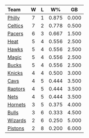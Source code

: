 | Team                            |  W  |  L  |  W%   |  GB   |
|:--------------------------------|:---:|:---:|:-----:|:-----:|
| [Philly](/r/sixers)             |  7  |  1  | 0.875 | 0.000 |
| [Celtics](/r/bostonceltics)     |  7  |  2  | 0.778 | 0.500 |
| [Pacers](/r/pacers)             |  6  |  3  | 0.667 | 1.500 |
| [Heat](/r/heat)                 |  5  |  4  | 0.556 | 2.500 |
| [Hawks](/r/AtlantaHawks)        |  5  |  4  | 0.556 | 2.500 |
| [Magic](/r/OrlandoMagic)        |  5  |  4  | 0.556 | 2.500 |
| [Bucks](/r/MkeBucks)            |  5  |  4  | 0.556 | 2.500 |
| [Knicks](/r/NYKnicks)           |  4  |  4  | 0.500 | 3.000 |
| [Cavs](/r/clevelandcavs)        |  4  |  5  | 0.444 | 3.500 |
| [Raptors](/r/torontoraptors)    |  4  |  5  | 0.444 | 3.500 |
| [Nets](/r/GoNets)               |  4  |  5  | 0.444 | 3.500 |
| [Hornets](/r/CharlotteHornets)  |  3  |  5  | 0.375 | 4.000 |
| [Bulls](/r/chicagobulls)        |  3  |  6  | 0.333 | 4.500 |
| [Wizards](/r/washingtonwizards) |  2  |  6  | 0.250 | 5.000 |
| [Pistons](/r/DetroitPistons)    |  2  |  8  | 0.200 | 6.000 |